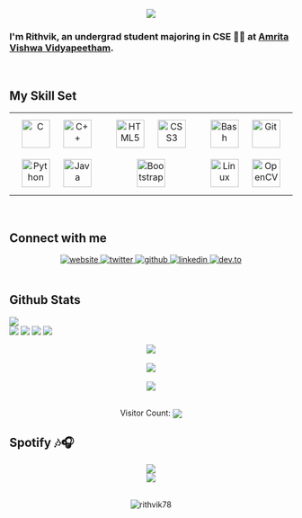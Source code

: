 <p align="center">
  <a href="https://github.com/rithvik78"><img src="https://readme-typing-svg.herokuapp.com?color=%23F7789B&size=30&center=true&vCenter=true&lines=%3C+Hello+World!+%2F%3E;%3C+Namaste+World!+%2F%3E;%3C+Bonjour+World!+%2F%3E;%3C+Ciao+World!+%2F%3E;%3C+Hola+World!+%2F%3E;%3C+Ni+Hao+World!+%2F%3E"></a>
</p>

### I'm Rithvik, an undergrad student majoring in CSE 👨‍💻 at [Amrita Vishwa Vidyapeetham](https://amrita.edu).
  

<br/>  


## My Skill Set  
<table><tr><td valign="top" width="33%">

<div align="center">  
<img style="margin: 10px" src="https://profilinator.rishav.dev/skills-assets/c-original.svg" alt="C" height="50" />  
<img style="margin: 10px" src="https://profilinator.rishav.dev/skills-assets/cplusplus-original.svg" alt="C++" height="50" />  
<img style="margin: 10px" src="https://profilinator.rishav.dev/skills-assets/python-original.svg" alt="Python" height="50" />  
<img style="margin: 10px" src="https://profilinator.rishav.dev/skills-assets/java-original-wordmark.svg" alt="Java" height="50" />  
</div>

</td><td valign="top" width="33%">

<div align="center">  
<img style="margin: 10px" src="https://profilinator.rishav.dev/skills-assets/html5-original-wordmark.svg" alt="HTML5" height="50" />  
<img style="margin: 10px" src="https://profilinator.rishav.dev/skills-assets/css3-original-wordmark.svg" alt="CSS3" height="50" />  
<img style="margin: 10px" src="https://profilinator.rishav.dev/skills-assets/bootstrap-plain.svg" alt="Bootstrap" height="50" />  
</div>

</td><td valign="top" width="33%">

<div align="center">  
<img style="margin: 10px" src="https://profilinator.rishav.dev/skills-assets/gnu_bash-icon.svg" alt="Bash" height="50" />  
 <!--- <img style="margin: 10px" src="https://profilinator.rishav.dev/skills-assets/flask.png" alt="Flask" height="50" />  --->
<img style="margin: 10px" src="https://profilinator.rishav.dev/skills-assets/git-scm-icon.svg" alt="Git" height="50" />  
<img style="margin: 10px" src="https://profilinator.rishav.dev/skills-assets/linux-original.svg" alt="Linux" height="50" />  
<img style="margin: 10px" src="https://profilinator.rishav.dev/skills-assets/opencv-icon.svg" alt="OpenCV" height="50" />  
</div>

</td></tr></table>  

<br/>  


## Connect with me  
<div align="center">
<a href="http://rithvik78.github.io/" target="_blank">
<img src=https://img.shields.io/badge/website-%2324292e.svg?&style=for-the-badge&logo=Safari&logoColor=white&color=black alt=website style="margin-bottom: 5px;" />
</a>
<a href="https://twitter.com/rithvik78" target="_blank">
<img src=https://img.shields.io/badge/twitter-%2300acee.svg?&style=for-the-badge&logo=twitter&logoColor=white alt=twitter style="margin-bottom: 5px;" />
</a>  
<a href="https://github.com/rithvik78" target="_blank">
<img src=https://img.shields.io/badge/github-%2324292e.svg?&style=for-the-badge&logo=github&logoColor=white alt=github style="margin-bottom: 5px;" />
</a>
<a href="https://linkedin.com/in/rithvik-vukka-741202182/" target="_blank">
<img src=https://img.shields.io/badge/linkedin-%231E77B5.svg?&style=for-the-badge&logo=linkedin&logoColor=white alt=linkedin style="margin-bottom: 5px;" />
</a>  
<a href="https://dev.to/rithvik78" target="_blank">
<img src=https://img.shields.io/badge/dev.to-%2324292e.svg?&style=for-the-badge&logo=dev.to&logoColor=white alt=dev.to style="margin-bottom: 5px;" />
</a>  
</div>  

<br/>  


## Github Stats  

![](https://github-profile-summary-cards.vercel.app/api/cards/profile-details?username=rithvik78&theme=github_dark)   
![](https://github-profile-summary-cards.vercel.app/api/cards/repos-per-language?username=rithvik78&theme=github_dark) ![](https://github-profile-summary-cards.vercel.app/api/cards/most-commit-language?username=rithvik78&theme=github_dark)
![](https://github-profile-summary-cards.vercel.app/api/cards/stats?username=rithvik78&theme=github_dark) ![](https://github-profile-summary-cards.vercel.app/api/cards/productive-time?username=rithvik78&theme=github_dark)


<div align="center"><img src="https://github.com/rithvik78/rithvik78/blob/output/github-contribution-grid-snake.svg" align="center" /></div>  

<br/>  

<div align="center"><img src="https://github-readme-streak-stats.herokuapp.com/?user=rithvik78&theme=neon-dark" align="center" /></div>  

<br/>  


<div align="center">   <img src="https://github-profile-trophy.vercel.app/?username=rithvik78&column=7&theme=onedark" /> </div> 

<br/>  


<div align="center">
<p>Visitor Count: <img src="https://profile-counter.glitch.me/rithvik78/count.svg" align="center" /></p>
</div>  

## Spotify  🎶🎧    

<div align="center"><img src="https://camo.githubusercontent.com/f63f025c4f4797f4e0cf1904d1c87d02179a369b11948d5023af396d30dcad7b/68747470733a2f2f696d672e736869656c64732e696f2f7374617469632f76313f7374796c653d666f722d7468652d6261646765266d6573736167653d53706f7469667926636f6c6f723d314442393534266c6f676f3d53706f74696679266c6f676f436f6c6f723d464646464646266c6162656c3d" /></div>  
<div align="center"><img src="https://spotify-now-playing-rithvik78.vercel.app/api/spotify-playing" /></div>  

<br/>  
 

<p align="center"><img align="center" src="https://raw.githubusercontent.com/Trilokia/Trilokia/379277808c61ef204768a61bbc5d25bc7798ccf1/bottom_header.svg" alt="rithvik78" /></p>
